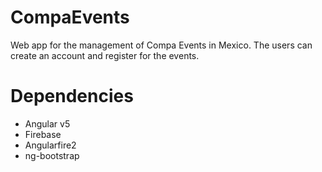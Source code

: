 # CompaEvents
Web app for the management of Compa Events in Mexico. The users can create an account and register for the events.

# Dependencies
- Angular v5
- Firebase
- Angularfire2
- ng-bootstrap
